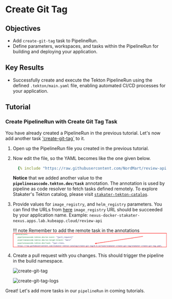 # Create Git Tag

## Objectives

- Add `create-git-tag` task to PipelineRun.
- Define parameters, workspaces, and tasks within the PipelineRun for building and deploying your application.

## Key Results

- Successfully create and execute the Tekton PipelineRun using the defined `.tekton/main.yaml` file, enabling automated CI/CD processes for your application.

## Tutorial

### Create PipelineRun with Create Git Tag Task

You have already created a PipelineRun in the previous tutorial. Let's now add another task ['create-git-tag`](https://github.com/stakater-tekton-catalog/create-git-tag) to it.

1. Open up the PipelineRun file you created in the previous tutorial.
1. Now edit the file, so the YAML becomes like the one given below.

    ```yaml
      {% include "https://raw.githubusercontent.com/NordMart/review-api/main/.tekton/git_clone.yaml" %}
    ```

    **Notice** that we added another value to the **`pipelinesascode.tekton.dev/task`** annotation. The annotation is used by pipeline as code resolver to fetch tasks defined remotely. To explore Stakater's Tekton
    catalog, please visit [`stakater-tekton-catalog`](https://github.com/stakater-tekton-catalog).

1. Provide values for `image_registry`, and `helm_registry` parameters. You can find the URLs from [here](../../../../managed-addons/nexus/explanation/routes.md)
   `image_registry` URL should be succeeded by your application name. Example: `nexus-docker-stakater-nexus.apps.lab.kubeapp.cloud/review-api`

    !!! note
        Remember to add the remote task in the annotations
        ![create-git-tag](images/create-git-tag-annotation.png)

1. Create a pull request with you changes. This should trigger the pipeline in the build namespace.

    ![create-git-tag](images/create-git-tag.png)

    ![create-git-tag-logs](images/create-git-tag-logs.png)

Great! Let's add more tasks in our `pipelineRun` in coming tutorials.
